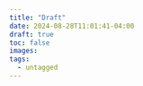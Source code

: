 ```yaml
---
title: "Draft"
date: 2024-08-28T11:01:41-04:00
draft: true
toc: false
images:
tags:
  - untagged
---
```


